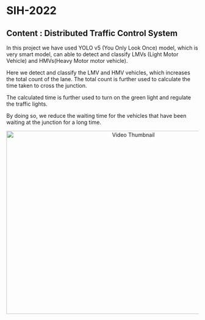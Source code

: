 # SIH-2022

## Content : Distributed Traffic Control System 

In this project we have used YOLO v5 (You Only Look Once) model, which is very smart model, can able to detect and classify LMVs (Light Motor Vehicle) and HMVs(Heavy Motor motor vehicle).

Here we detect and classify the LMV and HMV vehicles, which increases the total count of the lane.
The total count is further used to calculate the time taken to cross the junction.

The calculated time is further used to turn on the green light and regulate the traffic lights.

By doing so, we reduce the waiting time for the vehicles that have been waiting at the junction for a long time.


<p align="center">
  <a href="https://www.youtube.com/watch?v=n9tXKFQUp9s" target="_blank">
    <img src="https://img.youtube.com/vi/n9tXKFQUp9s/0.jpg" alt="Video Thumbnail" width="650" height="480">
  </a>
</p>
